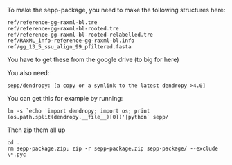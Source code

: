 To make the sepp-package, you need to
make the following structures here:

```
ref/reference-gg-raxml-bl.tre
ref/reference-gg-raxml-bl-rooted.tre
ref/reference-gg-raxml-bl-rooted-relabelled.tre
ref/RAxML_info-reference-gg-raxml-bl.info
ref/gg_13_5_ssu_align_99_pfiltered.fasta
```
You have to get these from the google drive (to big for here)

You also need:
```
sepp/dendropy: [a copy or a symlink to the latest dendropy >4.0]
```
You can get this for example by running:
```
ln -s `echo 'import dendropy; import os; print (os.path.split(dendropy.__file__)[0])'|python` sepp/
```

Then zip them all up

```
cd ..
rm sepp-package.zip; zip -r sepp-package.zip sepp-package/ --exclude \*.pyc
```
